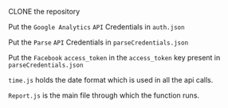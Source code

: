 CLONE the repository

Put the `Google Analytics` `API` Credentials in `auth.json`

Put the `Parse` `API` Credentials in `parseCredentials.json`

Put the `Facebook` `access_token` in the `access_token` key present in `parseCredentials.json`

`time.js` holds the date format which is used in all the api calls.

`Report.js` is the main file through which the function runs.   



